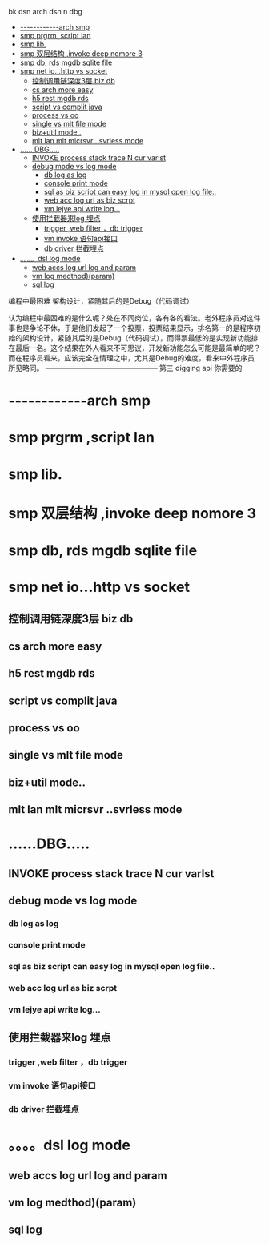 bk dsn arch dsn  n dbg

<!-- TOC -->

- [------------arch smp](#------------arch-smp)
- [smp prgrm ,script lan](#smp-prgrm-script-lan)
- [smp lib.](#smp-lib)
- [smp  双层结构 ,invoke deep nomore 3](#smp--双层结构-invoke-deep-nomore-3)
- [smp db, rds mgdb  sqlite file](#smp-db-rds-mgdb--sqlite-file)
- [smp net io...http vs socket](#smp-net-iohttp-vs-socket)
    - [控制调用链深度3层 biz db](#控制调用链深度3层-biz-db)
    - [cs arch more easy](#cs-arch-more-easy)
    - [h5 rest mgdb rds](#h5-rest-mgdb-rds)
    - [script vs complit java](#script-vs-complit-java)
    - [process vs oo](#process-vs-oo)
    - [single vs mlt file mode](#single-vs-mlt-file-mode)
    - [biz+util mode..](#bizutil-mode)
    - [mlt lan mlt micrsvr  ..svrless mode](#mlt-lan-mlt-micrsvr--svrless-mode)
- [...... DBG.....](#-dbg)
    - [INVOKE process stack trace N cur varlst](#invoke-process-stack-trace-n-cur-varlst)
    - [debug mode  vs  log mode](#debug-mode--vs--log-mode)
        - [db log as log](#db-log-as-log)
        - [console print mode](#console-print-mode)
        - [sql as biz script can easy log in mysql open log file..](#sql-as-biz-script-can-easy-log-in-mysql-open-log-file)
        - [web acc log url as biz scrpt](#web-acc-log-url-as-biz-scrpt)
        - [vm lejye api write log...](#vm-lejye-api-write-log)
    - [使用拦截器来log  埋点](#使用拦截器来log--埋点)
        - [trigger  ,web filter ，db trigger](#trigger--web-filter-db-trigger)
        - [vm invoke 语句api接口](#vm-invoke-语句api接口)
        - [db driver 拦截埋点](#db-driver-拦截埋点)
- [。。。。dsl log mode](#dsl-log-mode)
    - [web accs log   url log and param](#web-accs-log---url-log-and-param)
    - [vm log medthod)(param)](#vm-log-medthodparam)
    - [sql log](#sql-log)

<!-- /TOC -->

编程中最困难   架构设计，紧随其后的是Debug（代码调试）


认为编程中最困难的是什么呢？处在不同岗位，各有各的看法。老外程序员对这件事也是争论不休，于是他们发起了一个投票，投票结果显示，排名第一的是程序初始的架构设计，紧随其后的是Debug（代码调试），而得票最低的是实现新功能排在最后一名。这个结果在外人看来不可思议，开发新功能怎么可能是最简单的呢？而在程序员看来，应该完全在情理之中，尤其是Debug的难度，看来中外程序员所见略同。
————————————————
第三  digging api 你需要的


# ------------arch smp

# smp prgrm ,script lan
# smp lib.
# smp  双层结构 ,invoke deep nomore 3
# smp db, rds mgdb  sqlite file
# smp net io...http vs socket

## 控制调用链深度3层 biz db

## cs arch more easy

## h5 rest mgdb rds

## script vs complit java
## process vs oo

## single vs mlt file mode

##  biz+util mode..
## mlt lan mlt micrsvr  ..svrless mode

# ......DBG.....    

##  INVOKE process stack trace N cur varlst

##  debug mode  vs  log mode
### db log as log
### console print mode
### sql as biz script can easy log in mysql open log file..
### web acc log url as biz scrpt
### vm lejye api write log...


## 使用拦截器来log  埋点
### trigger  ,web filter ，db trigger
### vm invoke 语句api接口
### db driver 拦截埋点


# 。。。。dsl log mode

## web accs log   url log and param
##    vm log medthod)(param)
##   sql log   